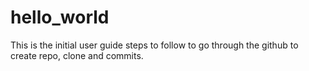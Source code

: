 # hello_world
This is the initial user guide steps to follow to go through the github to create repo, clone and commits.
